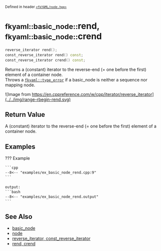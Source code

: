 <small>Defined in header [`<fkYAML/node.hpp>`](https://github.com/fktn-k/fkYAML/blob/develop/include/fkYAML/node.hpp)</small>

# <small>fkyaml::basic_node::</small>rend, <small>fkyaml::basic_node::</small>crend

```cpp
reverse_iterator rend();
const_reverse_iterator rend() const;
const_reverse_iterator crend() const;
```

Returns a (constant) iterator to the reverse-end (= one before the first) element of a container node.  
Throws a [`fkyaml::type_error`](../exception/type_error.md) if a basic_node is neither a sequence nor mapping node.  

![Image from https://en.cppreference.com/w/cpp/iterator/reverse_iterator](../../img/range-rbegin-rend.svg)

## **Return Value**

A (constant) iterator to the reverse-end (= one before the first) element of a container node.

## **Examples**

??? Example

    ```cpp
    --8<-- "examples/ex_basic_node_rend.cpp:9"
    ```

    output:
    ```bash
    --8<-- "examples/ex_basic_node_rend.output"
    ```

## **See Also**

* [basic_node](index.md)
* [node](node.md)
* [reverse_iterator, const_reverse_iterator](reverse_iterator.md)  
* [rend, crend](rend.md)
